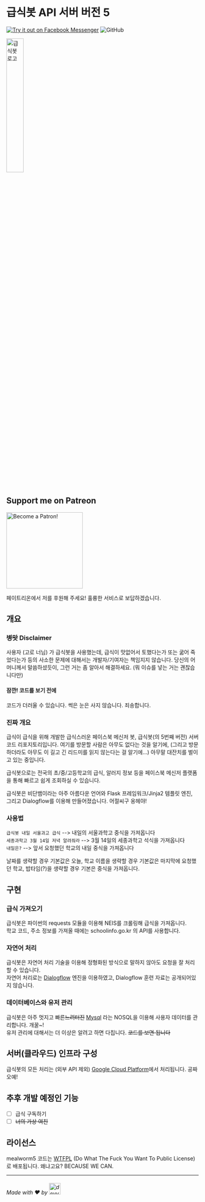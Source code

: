 # 급식봇 API 서버 버전 5
<a href="https://m.me/mealworm05">![Try it out on Facebook Messenger](https://img.shields.io/badge/Messenger-Try%20it%20out-%230078FF?style=for-the-badge&logo=Messenger&logoColor=%23ffffff)</a>
![GitHub](https://img.shields.io/badge/LICENSE-WTFPL-blueviolet?style=for-the-badge)
  
<img src="https://user-images.githubusercontent.com/30792695/82785254-2f5e8880-9e9d-11ea-8f34-dd2e7542bde7.png" alt="급식봇 로고" width="30%">

## Support me on Patreon
<a href="https://www.patreon.com/devvykid"><img src="https://c5.patreon.com/external/logo/become_a_patron_button@2x.png" alt="Become a Patron!" width="200px"></a>  

페이트리온에서 저를 후원해 주세요! 훌륭한 서비스로 보답하겠습니다.  

## 개요
### ~~병맛~~ Disclaimer
사용자 (고로 너님) 가 급식봇을 사용했는데, 급식이 맛없어서 토했다는가 또는 굶어 죽었다는가 등의 사소한 문제에 대해서는 개발자/기여자는 책임지지 않습니다.
당신의 어머니께서 말씀하셨듯이, 그런 거는 좀 알아서 해결하세요. (뭐 이슈를 넣는 거는 괜찮습니다만)

#### 잠깐! 코드를 보기 전에
코드가 더러울 수 있습니다.
썩은 눈은 사지 않습니다. 죄송합니다.

### 진짜 개요
급식이 급식을 위해 개발한 급식스러운 페이스북 메신저 봇, 급식봇(의 5번째 버전) 서버 코드 리포지토리입니다.
여기를 방문할 사람은 아무도 없다는 것을 알기에, (그리고 방문하더라도 아무도 이 길고 긴 리드미를 읽지 않는다는 걸 알기에...) 아무말 대잔치를 벌이고 있는 중입니다.

급식봇으로는 전국의 초/중/고등학교의 급식, 알러지 정보 등을 페이스북 메신저 플랫폼을 통해 빠르고 쉽게 조회하실 수 있습니다.

급식봇은 비단뱀이라는 아주 아름다운 언어와 Flask 프레임워크/Jinja2 템플릿 엔진, 그리고 Dialogflow를 이용해 만들어졌습니다. 어절씨구 옹헤야!

### 사용법
`급식봇 내일 서울과고 급식` --> 내일의 서울과학고 중식을 가져옵니다  
`세종과학고 3월 14일 저녁 알려줘라` --> 3월 14일의 세종과학고 석식을 가져옵니다  
`내일은?` --> 앞서 요청했던 학교의 내일 중식을 가져옵니다

날짜를 생략할 경우 기본값은 오늘, 학교 이름을 생략할 경우 기본값은 마지막에 요청했던 학교, 
밥타임(?)을 생략할 경우 기본은 중식을 가져옵니다.

## 구현

### 급식 가져오기
급식봇은 파이썬의 requests 모듈을 이용해 NEIS를 크롤링해 급식을 가져옵니다.  
학교 코드, 주소 정보를 가져올 때에는 schoolinfo.go.kr 의 API를 사용합니다.

### 자연어 처리
급식봇은 자연어 처리 기술을 이용해 정형화된 방식으로 말하지 않아도 요청을 잘 처리할 수 있습니다.  
자연어 처리로는 [Dialogflow](https://dialogflow.com/) 엔진을 이용하였고, Dialogflow 훈련 자료는 공개되어있지 않습니다.

### 데이터베이스와 유저 관리
급식봇은 아주 멋지고 빠른~~느려터진~~ [Mysql](https://redis.io/) 라는 NOSQL을 이용해 사용자 데이터를 관리합니다. 개꿀~!  
유저 관리에 대해서는 더 이상은 알려고 하면 다칩니다. ~~코드를 보면 됩니다~~

## 서버(클라우드) 인프라 구성
급식봇의 모든 처리는 (외부 API 제외) [Google Cloud Platform](https://cloud.google.com/)에서 처리됩니다. 공짜 오예!

## 추후 개발 예정인 기능

- [ ] 급식 구독하기
- [ ] ~~너의 가상 여친~~

## 라이선스
mealworm5 코드는 [WTFPL](http://www.wtfpl.net/) (Do What The Fuck You Want To Public License) 로 배포됩니다. 왜냐고요? BECAUSE WE CAN.
  
  
-------------------------------------------------------------------
###### Made with ♥️ by <img src="https://user-images.githubusercontent.com/30792695/82785153-fc1bf980-9e9c-11ea-84fd-0d331efdd985.png" alt="devvykid" height="30rem">
